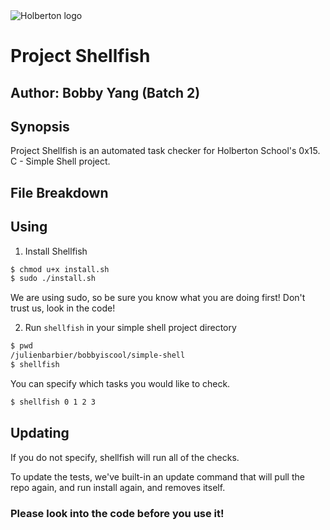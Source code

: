 <img src="https://www.holbertonschool.com/assets/holberton-logo-1cc451260ca3cd297def53f2250a9794810667c7ca7b5fa5879a569a457bf16f.png" alt="Holberton logo">

# Project Shellfish
## Author: Bobby Yang (Batch 2)

## Synopsis
Project Shellfish is an automated task checker for Holberton School's 0x15. C - Simple Shell project.

## File Breakdown

## Using
1) Install Shellfish
```bash
$ chmod u+x install.sh
$ sudo ./install.sh
```

We are using sudo, so be sure you know what you are doing first! Don't trust us, look in the code!


2) Run `shellfish` in your simple shell project directory
```bash
$ pwd
/julienbarbier/bobbyiscool/simple-shell
$ shellfish
```
You can specify which tasks you would like to check.
```bash
$ shellfish 0 1 2 3
```

## Updating
If you do not specify, shellfish will run all of the checks.

To update the tests, we've built-in an update command that will pull the repo again, and run install again, and removes itself.

### Please look into the code before you use it!
